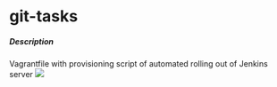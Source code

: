 # git-tasks

##### Description
Vagrantfile with provisioning script of automated rolling out of Jenkins server
<img src="https://s-media-cache-ak0.pinimg.com/736x/ef/52/0c/ef520c324bada92779036072d301a0f7.jpg">
